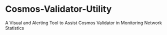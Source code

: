 # Cosmos-Validator-Utility
A Visual and Alerting Tool to Assist Cosmos Validator in Monitoring Network Statistics
